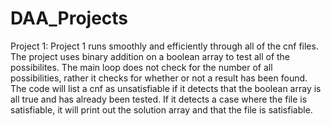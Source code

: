 # DAA_Projects

Project 1:
  Project 1 runs smoothly and efficiently through all of the cnf files.
  The project uses binary addition on a boolean array to test all of the possibilites. The main loop does not check for the number of all possibilities, rather it checks
  for whether or not a result has been found. The code will list a cnf as unsatisfiable if it detects that the boolean array is all true and has already been tested. 
  If it detects a case where the file is satisfiable, it will print out the solution array and that the file is satisfiable. 
